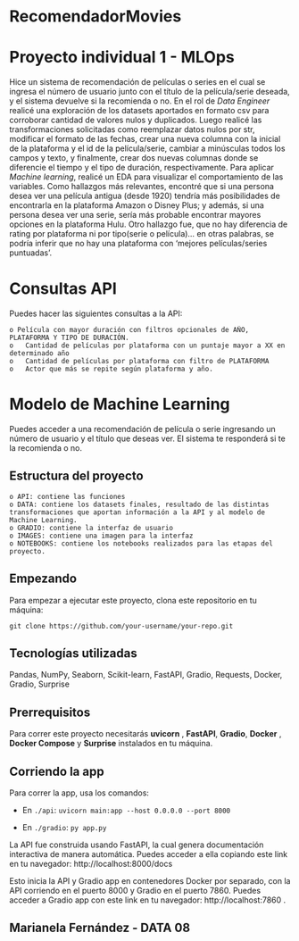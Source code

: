# RecomendadorMovies
# Proyecto individual 1 - MLOps

Hice un sistema de recomendación de películas o series en el cual se ingresa el número de usuario junto con el título de la película/serie deseada, y el sistema devuelve si la recomienda o no. 
En el rol de *Data Engineer* realicé una exploración de los datasets aportados en formato csv para corroborar cantidad de valores nulos y duplicados. Luego realicé las transformaciones solicitadas como reemplazar datos nulos por str, modificar el formato de las fechas, crear una nueva columna con la inicial de la plataforma y el id de la película/serie, cambiar a minúsculas todos los campos y texto, y finalmente, crear dos nuevas columnas donde se diferencie el tiempo y el tipo de duración, respectivamente.
Para aplicar *Machine learning*, realicé un EDA para visualizar el comportamiento de las variables. Como hallazgos más relevantes, encontré que si una persona desea ver una película antigua (desde 1920) tendría más posibilidades de encontrarla en la plataforma Amazon o Disney Plus; y además, si una persona desea ver una serie, sería más probable encontrar mayores opciones en la plataforma Hulu. Otro hallazgo fue, que no hay diferencia de rating por plataforma ni por tipo(serie o película)… en otras palabras, se podría inferir que no hay una plataforma con ‘mejores películas/series puntuadas’.

# Consultas API
Puedes hacer las siguientes consultas a la API:

    o Película con mayor duración con filtros opcionales de AÑO, PLATAFORMA Y TIPO DE DURACIÓN.
    o	Cantidad de películas por plataforma con un puntaje mayor a XX en determinado año
    o	Cantidad de películas por plataforma con filtro de PLATAFORMA
    o	Actor que más se repite según plataforma y año.

# Modelo de Machine Learning
Puedes acceder a una recomendación de película o serie ingresando un número de usuario y el título que deseas ver. El sistema te responderá si te la recomienda o no.

## Estructura del proyecto

    o API: contiene las funciones
    o DATA: contiene los datasets finales, resultado de las distintas transformaciones que aportan información a la API y al modelo de Machine Learning.
    o GRADIO: contiene la interfaz de usuario
    o IMAGES: contiene una imagen para la interfaz
    o NOTEBOOKS: contiene los notebooks realizados para las etapas del proyecto.

## Empezando
Para empezar a ejecutar este proyecto, clona este repositorio en tu máquina:

`git clone https://github.com/your-username/your-repo.git`

## Tecnologías utilizadas
Pandas, NumPy, Seaborn, Scikit-learn, FastAPI, Gradio, Requests, Docker, Gradio, Surprise

## Prerrequisitos
Para correr este proyecto necesitarás **uvicorn** , **FastAPI**, **Gradio**, **Docker** , **Docker Compose** y **Surprise** instalados en tu máquina.

## Corriendo la app
Para correr la app, usa los comandos:
- En `./api`:
`uvicorn main:app --host 0.0.0.0 --port 8000`

- En `./gradio`:
`py app.py`

La API fue construida usando FastAPI, la cual genera documentación interactiva de manera automática. Puedes acceder a ella copiando este link en tu navegador: http://localhost:8000/docs 

Esto inicia la API y Gradio app en contenedores Docker por separado, con la API corriendo en el puerto 8000 y Gradio en el puerto 7860. Puedes acceder a Gradio app con este link en tu navegador: http://localhost:7860 .


## Marianela Fernández - DATA 08